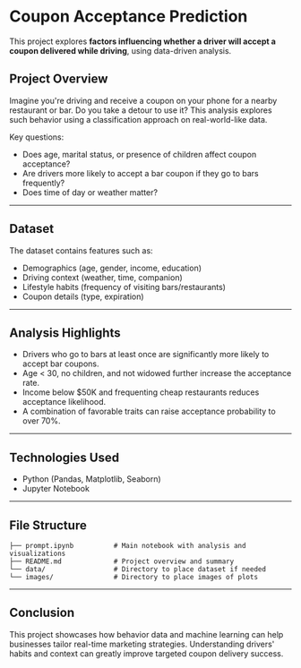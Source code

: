 
# Coupon Acceptance Prediction

This project explores **factors influencing whether a driver will accept a coupon delivered while driving**, using data-driven analysis.

## Project Overview

Imagine you're driving and receive a coupon on your phone for a nearby restaurant or bar. Do you take a detour to use it? This analysis explores such behavior using a classification approach on real-world-like data.

Key questions:
- Does age, marital status, or presence of children affect coupon acceptance?
- Are drivers more likely to accept a bar coupon if they go to bars frequently?
- Does time of day or weather matter?

---

## Dataset

The dataset contains features such as:
- Demographics (age, gender, income, education)
- Driving context (weather, time, companion)
- Lifestyle habits (frequency of visiting bars/restaurants)
- Coupon details (type, expiration)

---

## Analysis Highlights

- Drivers who go to bars at least once are significantly more likely to accept bar coupons.
- Age < 30, no children, and not widowed further increase the acceptance rate.
- Income below $50K and frequenting cheap restaurants reduces acceptance likelihood.
- A combination of favorable traits can raise acceptance probability to over 70%.

---

## Technologies Used

- Python (Pandas, Matplotlib, Seaborn)
- Jupyter Notebook


---

## File Structure

```
├── prompt.ipynb          # Main notebook with analysis and visualizations
├── README.md             # Project overview and summary
└── data/                 # Directory to place dataset if needed
└── images/               # Directory to place images of plots
```

---

## Conclusion

This project showcases how behavior data and machine learning can help businesses tailor real-time marketing strategies. Understanding drivers' habits and context can greatly improve targeted coupon delivery success.
